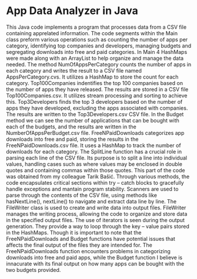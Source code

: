 # App Data Analyzer in Java
This Java code implements a program that processes data from a CSV file containing apprelated information. 
The code segments within the Main class preform various operations
such as counting the number of apps per category, identifying top companies and developers,
managing budgets and segregating downloads into free and paid categories.
In Main 4 HashMaps were made along with an ArrayList to help organize and manage the
data needed.
The method NumOfAppsPerCategory counts the number of apps in each category and writes
the result to a CSV file named AppsPerCategory.cvs. It utilizes a HashMap to store the count
for each category.
Top100Companies indentifies the top 100 companies based on the number of apps they have
released. The results are stored in a CSV file Top100Companies.csv. It utilizes stream
processing and sorting to achieve this.
Top3Developers finds the top 3 developers based on the number of apps they have developed,
excluding the apps associated with companies. The results are written to the
Top3Developers.csv CSV file.
In the Budget method we can see the number of applications that can be bought with each of
the budgets, and the results are written in the NumberOfAppsPerBudget.csv file.
FreeNPaidDownloads categorizes app downloads into free and paid, storing the results in the
FreeNPaidDownloads.csv file. It uses a HashMap to track the number of downloads for each
category.
The SplitLine function has a crucial role in parsing each line of the CSV file. Its purpose is to
split a line into individual values, handling cases such as where values may be enclosed in
double quotes and containing commas within those quotes. This part of the code was obtained
from my colleague Tarik Bašić.
Through various methods, the code encapsulates critical sections within try – catch blocks to
gracefully handle exceptions and mantain program stability.
Scanners are used to parse through the contents of the CSV file, using methods like
hasNextLine(), nextLine() to navigate and extract data line by line.
The FileWriter class is used to create and write data into output files. FileWriter manages the
writing process, allowing the code to organize and store data in the specified output files.
The use of iterators is seen during the output generation. They provide a way to loop through
the key – value pairs stored in the HashMaps.
Though it is important to note that the FreeNPaidDownloads and Budget functions have
potential issues that affects the final output of the files they are intended for. The
FreeNPaidDownloads function encounters problems in categorizing downloads into free and
paid apps, while the Budget function I believe is innacurate with its final output on how many
apps can be bought with the two budgets provided.

